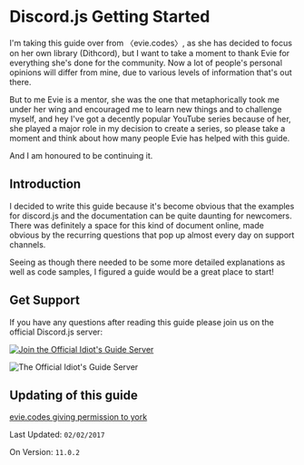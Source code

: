# Discord.js Getting Started

I'm taking this guide over from 〈evie.codes〉, as she has decided to focus on her own library (Dithcord), but I want to take a moment to thank Evie for everything she's done for the community. Now a lot of people's personal opinions will differ from mine, due to various levels of information that's out there.

But to me Evie is a mentor, she was the one that metaphorically took me under her wing and encouraged me to learn new things and to challenge myself, and hey I've got a decently popular YouTube series because of her, she played a major role in my decision to create a series, so please take a moment and think about how many people Evie has helped with this guide.

And I am honoured to be continuing it.

## Introduction

I decided to write this guide because it's become obvious that the examples for discord.js and the documentation can be quite daunting for newcomers. There was definitely a space for this kind of document online, made obvious by the recurring questions that pop up almost every day on support channels.

Seeing as though there needed to be some more detailed explanations as well as code samples, I figured a guide would be a great place to start!

## Get Support
If you have any questions after reading this guide please join us on the official Discord.js server:

[![Join the Official Idiot's Guide Server](https://i.imgur.com/giRbeKh.png)](https://discord.gg/gkZCQtH)

![The Official Idiot's Guide Server](https://discordapp.com/api/guilds/260202843686830080/embed.png)

## Updating of this guide

[evie.codes giving permission to york](http://i.imgur.com/6dOiQZv.png)

Last Updated: `02/02/2017`

On Version: `11.0.2`

